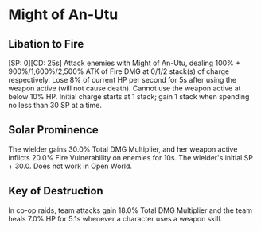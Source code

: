 # Might of An-Utu

## Libation to Fire

[SP: 0][CD: 25s] Attack enemies with Might of An-Utu, dealing 100% + 900%/1,600%/2,500% ATK of Fire DMG at 0/1/2 stack(s) of charge respectively. Lose 8% of current HP per second for 5s after using the weapon active (will not cause death). Cannot use the weapon active at below 10% HP. Initial charge starts at 1 stack; gain 1 stack when spending no less than 30 SP at a time.

## Solar Prominence

The wielder gains 30.0% Total DMG Multiplier, and her weapon active inflicts 20.0% Fire Vulnerability on enemies for 10s. The wielder's initial SP + 30.0. Does not work in Open World.

## Key of Destruction

In co-op raids, team attacks gain 18.0% Total DMG Multiplier and the team heals 7.0% HP for 5.1s whenever a character uses a weapon skill.